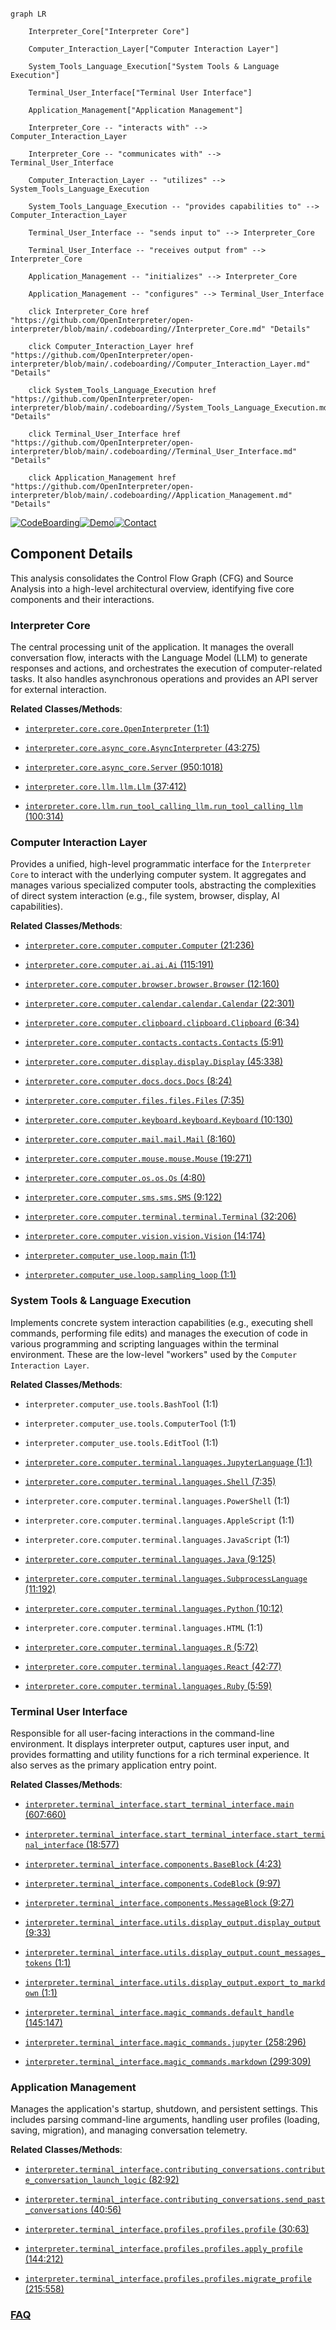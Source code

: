 ```mermaid

graph LR

    Interpreter_Core["Interpreter Core"]

    Computer_Interaction_Layer["Computer Interaction Layer"]

    System_Tools_Language_Execution["System Tools & Language Execution"]

    Terminal_User_Interface["Terminal User Interface"]

    Application_Management["Application Management"]

    Interpreter_Core -- "interacts with" --> Computer_Interaction_Layer

    Interpreter_Core -- "communicates with" --> Terminal_User_Interface

    Computer_Interaction_Layer -- "utilizes" --> System_Tools_Language_Execution

    System_Tools_Language_Execution -- "provides capabilities to" --> Computer_Interaction_Layer

    Terminal_User_Interface -- "sends input to" --> Interpreter_Core

    Terminal_User_Interface -- "receives output from" --> Interpreter_Core

    Application_Management -- "initializes" --> Interpreter_Core

    Application_Management -- "configures" --> Terminal_User_Interface

    click Interpreter_Core href "https://github.com/OpenInterpreter/open-interpreter/blob/main/.codeboarding//Interpreter_Core.md" "Details"

    click Computer_Interaction_Layer href "https://github.com/OpenInterpreter/open-interpreter/blob/main/.codeboarding//Computer_Interaction_Layer.md" "Details"

    click System_Tools_Language_Execution href "https://github.com/OpenInterpreter/open-interpreter/blob/main/.codeboarding//System_Tools_Language_Execution.md" "Details"

    click Terminal_User_Interface href "https://github.com/OpenInterpreter/open-interpreter/blob/main/.codeboarding//Terminal_User_Interface.md" "Details"

    click Application_Management href "https://github.com/OpenInterpreter/open-interpreter/blob/main/.codeboarding//Application_Management.md" "Details"

```

[![CodeBoarding](https://img.shields.io/badge/Generated%20by-CodeBoarding-9cf?style=flat-square)](https://github.com/CodeBoarding/GeneratedOnBoardings)[![Demo](https://img.shields.io/badge/Try%20our-Demo-blue?style=flat-square)](https://www.codeboarding.org/demo)[![Contact](https://img.shields.io/badge/Contact%20us%20-%20contact@codeboarding.org-lightgrey?style=flat-square)](mailto:contact@codeboarding.org)



## Component Details



This analysis consolidates the Control Flow Graph (CFG) and Source Analysis into a high-level architectural overview, identifying five core components and their interactions.



### Interpreter Core

The central processing unit of the application. It manages the overall conversation flow, interacts with the Language Model (LLM) to generate responses and actions, and orchestrates the execution of computer-related tasks. It also handles asynchronous operations and provides an API server for external interaction.





**Related Classes/Methods**:



- <a href="https://github.com/OpenInterpreter/open-interpreter/blob/master/interpreter/core/core.py#L1-L1" target="_blank" rel="noopener noreferrer">`interpreter.core.core.OpenInterpreter` (1:1)</a>

- <a href="https://github.com/OpenInterpreter/open-interpreter/blob/master/interpreter/core/async_core.py#L43-L275" target="_blank" rel="noopener noreferrer">`interpreter.core.async_core.AsyncInterpreter` (43:275)</a>

- <a href="https://github.com/OpenInterpreter/open-interpreter/blob/master/interpreter/core/async_core.py#L950-L1018" target="_blank" rel="noopener noreferrer">`interpreter.core.async_core.Server` (950:1018)</a>

- <a href="https://github.com/OpenInterpreter/open-interpreter/blob/master/interpreter/core/llm/llm.py#L37-L412" target="_blank" rel="noopener noreferrer">`interpreter.core.llm.llm.Llm` (37:412)</a>

- <a href="https://github.com/OpenInterpreter/open-interpreter/blob/master/interpreter/core/llm/run_tool_calling_llm.py#L100-L314" target="_blank" rel="noopener noreferrer">`interpreter.core.llm.run_tool_calling_llm.run_tool_calling_llm` (100:314)</a>





### Computer Interaction Layer

Provides a unified, high-level programmatic interface for the `Interpreter Core` to interact with the underlying computer system. It aggregates and manages various specialized computer tools, abstracting the complexities of direct system interaction (e.g., file system, browser, display, AI capabilities).





**Related Classes/Methods**:



- <a href="https://github.com/OpenInterpreter/open-interpreter/blob/master/interpreter/core/computer/computer.py#L21-L236" target="_blank" rel="noopener noreferrer">`interpreter.core.computer.computer.Computer` (21:236)</a>

- <a href="https://github.com/OpenInterpreter/open-interpreter/blob/master/interpreter/core/computer/ai/ai.py#L115-L191" target="_blank" rel="noopener noreferrer">`interpreter.core.computer.ai.ai.Ai` (115:191)</a>

- <a href="https://github.com/OpenInterpreter/open-interpreter/blob/master/interpreter/core/computer/browser/browser.py#L12-L160" target="_blank" rel="noopener noreferrer">`interpreter.core.computer.browser.browser.Browser` (12:160)</a>

- <a href="https://github.com/OpenInterpreter/open-interpreter/blob/master/interpreter/core/computer/calendar/calendar.py#L22-L301" target="_blank" rel="noopener noreferrer">`interpreter.core.computer.calendar.calendar.Calendar` (22:301)</a>

- <a href="https://github.com/OpenInterpreter/open-interpreter/blob/master/interpreter/core/computer/clipboard/clipboard.py#L6-L34" target="_blank" rel="noopener noreferrer">`interpreter.core.computer.clipboard.clipboard.Clipboard` (6:34)</a>

- <a href="https://github.com/OpenInterpreter/open-interpreter/blob/master/interpreter/core/computer/contacts/contacts.py#L5-L91" target="_blank" rel="noopener noreferrer">`interpreter.core.computer.contacts.contacts.Contacts` (5:91)</a>

- <a href="https://github.com/OpenInterpreter/open-interpreter/blob/master/interpreter/core/computer/display/display.py#L45-L338" target="_blank" rel="noopener noreferrer">`interpreter.core.computer.display.display.Display` (45:338)</a>

- <a href="https://github.com/OpenInterpreter/open-interpreter/blob/master/interpreter/core/computer/docs/docs.py#L8-L24" target="_blank" rel="noopener noreferrer">`interpreter.core.computer.docs.docs.Docs` (8:24)</a>

- <a href="https://github.com/OpenInterpreter/open-interpreter/blob/master/interpreter/core/computer/files/files.py#L7-L35" target="_blank" rel="noopener noreferrer">`interpreter.core.computer.files.files.Files` (7:35)</a>

- <a href="https://github.com/OpenInterpreter/open-interpreter/blob/master/interpreter/core/computer/keyboard/keyboard.py#L10-L130" target="_blank" rel="noopener noreferrer">`interpreter.core.computer.keyboard.keyboard.Keyboard` (10:130)</a>

- <a href="https://github.com/OpenInterpreter/open-interpreter/blob/master/interpreter/core/computer/mail/mail.py#L8-L160" target="_blank" rel="noopener noreferrer">`interpreter.core.computer.mail.mail.Mail` (8:160)</a>

- <a href="https://github.com/OpenInterpreter/open-interpreter/blob/master/interpreter/core/computer/mouse/mouse.py#L19-L271" target="_blank" rel="noopener noreferrer">`interpreter.core.computer.mouse.mouse.Mouse` (19:271)</a>

- <a href="https://github.com/OpenInterpreter/open-interpreter/blob/master/interpreter/core/computer/os/os.py#L4-L80" target="_blank" rel="noopener noreferrer">`interpreter.core.computer.os.os.Os` (4:80)</a>

- <a href="https://github.com/OpenInterpreter/open-interpreter/blob/master/interpreter/core/computer/sms/sms.py#L9-L122" target="_blank" rel="noopener noreferrer">`interpreter.core.computer.sms.sms.SMS` (9:122)</a>

- <a href="https://github.com/OpenInterpreter/open-interpreter/blob/master/interpreter/core/computer/terminal/terminal.py#L32-L206" target="_blank" rel="noopener noreferrer">`interpreter.core.computer.terminal.terminal.Terminal` (32:206)</a>

- <a href="https://github.com/OpenInterpreter/open-interpreter/blob/master/interpreter/core/computer/vision/vision.py#L14-L174" target="_blank" rel="noopener noreferrer">`interpreter.core.computer.vision.vision.Vision` (14:174)</a>

- <a href="https://github.com/OpenInterpreter/open-interpreter/blob/master/interpreter/computer_use/loop.py#L1-L1" target="_blank" rel="noopener noreferrer">`interpreter.computer_use.loop.main` (1:1)</a>

- <a href="https://github.com/OpenInterpreter/open-interpreter/blob/master/interpreter/computer_use/loop.py#L1-L1" target="_blank" rel="noopener noreferrer">`interpreter.computer_use.loop.sampling_loop` (1:1)</a>





### System Tools & Language Execution

Implements concrete system interaction capabilities (e.g., executing shell commands, performing file edits) and manages the execution of code in various programming and scripting languages within the terminal environment. These are the low-level "workers" used by the `Computer Interaction Layer`.





**Related Classes/Methods**:



- `interpreter.computer_use.tools.BashTool` (1:1)

- `interpreter.computer_use.tools.ComputerTool` (1:1)

- `interpreter.computer_use.tools.EditTool` (1:1)

- <a href="https://github.com/OpenInterpreter/open-interpreter/blob/master/interpreter/core/computer/terminal/languages/jupyter_language.py#L1-L1" target="_blank" rel="noopener noreferrer">`interpreter.core.computer.terminal.languages.JupyterLanguage` (1:1)</a>

- <a href="https://github.com/OpenInterpreter/open-interpreter/blob/master/interpreter/core/computer/terminal/languages/shell.py#L7-L35" target="_blank" rel="noopener noreferrer">`interpreter.core.computer.terminal.languages.Shell` (7:35)</a>

- `interpreter.core.computer.terminal.languages.PowerShell` (1:1)

- `interpreter.core.computer.terminal.languages.AppleScript` (1:1)

- `interpreter.core.computer.terminal.languages.JavaScript` (1:1)

- <a href="https://github.com/OpenInterpreter/open-interpreter/blob/master/interpreter/core/computer/terminal/languages/java.py#L9-L125" target="_blank" rel="noopener noreferrer">`interpreter.core.computer.terminal.languages.Java` (9:125)</a>

- <a href="https://github.com/OpenInterpreter/open-interpreter/blob/master/interpreter/core/computer/terminal/languages/subprocess_language.py#L11-L192" target="_blank" rel="noopener noreferrer">`interpreter.core.computer.terminal.languages.SubprocessLanguage` (11:192)</a>

- <a href="https://github.com/OpenInterpreter/open-interpreter/blob/master/interpreter/core/computer/terminal/languages/python.py#L10-L12" target="_blank" rel="noopener noreferrer">`interpreter.core.computer.terminal.languages.Python` (10:12)</a>

- `interpreter.core.computer.terminal.languages.HTML` (1:1)

- <a href="https://github.com/OpenInterpreter/open-interpreter/blob/master/interpreter/core/computer/terminal/languages/r.py#L5-L72" target="_blank" rel="noopener noreferrer">`interpreter.core.computer.terminal.languages.R` (5:72)</a>

- <a href="https://github.com/OpenInterpreter/open-interpreter/blob/master/interpreter/core/computer/terminal/languages/react.py#L42-L77" target="_blank" rel="noopener noreferrer">`interpreter.core.computer.terminal.languages.React` (42:77)</a>

- <a href="https://github.com/OpenInterpreter/open-interpreter/blob/master/interpreter/core/computer/terminal/languages/ruby.py#L5-L59" target="_blank" rel="noopener noreferrer">`interpreter.core.computer.terminal.languages.Ruby` (5:59)</a>





### Terminal User Interface

Responsible for all user-facing interactions in the command-line environment. It displays interpreter output, captures user input, and provides formatting and utility functions for a rich terminal experience. It also serves as the primary application entry point.





**Related Classes/Methods**:



- <a href="https://github.com/OpenInterpreter/open-interpreter/blob/master/interpreter/terminal_interface/start_terminal_interface.py#L607-L660" target="_blank" rel="noopener noreferrer">`interpreter.terminal_interface.start_terminal_interface.main` (607:660)</a>

- <a href="https://github.com/OpenInterpreter/open-interpreter/blob/master/interpreter/terminal_interface/start_terminal_interface.py#L18-L577" target="_blank" rel="noopener noreferrer">`interpreter.terminal_interface.start_terminal_interface.start_terminal_interface` (18:577)</a>

- <a href="https://github.com/OpenInterpreter/open-interpreter/blob/master/interpreter/terminal_interface/components/base_block.py#L4-L23" target="_blank" rel="noopener noreferrer">`interpreter.terminal_interface.components.BaseBlock` (4:23)</a>

- <a href="https://github.com/OpenInterpreter/open-interpreter/blob/master/interpreter/terminal_interface/components/code_block.py#L9-L97" target="_blank" rel="noopener noreferrer">`interpreter.terminal_interface.components.CodeBlock` (9:97)</a>

- <a href="https://github.com/OpenInterpreter/open-interpreter/blob/master/interpreter/terminal_interface/components/message_block.py#L9-L27" target="_blank" rel="noopener noreferrer">`interpreter.terminal_interface.components.MessageBlock` (9:27)</a>

- <a href="https://github.com/OpenInterpreter/open-interpreter/blob/master/interpreter/terminal_interface/utils/display_output.py#L9-L33" target="_blank" rel="noopener noreferrer">`interpreter.terminal_interface.utils.display_output.display_output` (9:33)</a>

- <a href="https://github.com/OpenInterpreter/open-interpreter/blob/master/interpreter/terminal_interface/utils/display_output.py#L1-L1" target="_blank" rel="noopener noreferrer">`interpreter.terminal_interface.utils.display_output.count_messages_tokens` (1:1)</a>

- <a href="https://github.com/OpenInterpreter/open-interpreter/blob/master/interpreter/terminal_interface/utils/display_output.py#L1-L1" target="_blank" rel="noopener noreferrer">`interpreter.terminal_interface.utils.display_output.export_to_markdown` (1:1)</a>

- <a href="https://github.com/OpenInterpreter/open-interpreter/blob/master/interpreter/terminal_interface/magic_commands.py#L145-L147" target="_blank" rel="noopener noreferrer">`interpreter.terminal_interface.magic_commands.default_handle` (145:147)</a>

- <a href="https://github.com/OpenInterpreter/open-interpreter/blob/master/interpreter/terminal_interface/magic_commands.py#L258-L296" target="_blank" rel="noopener noreferrer">`interpreter.terminal_interface.magic_commands.jupyter` (258:296)</a>

- <a href="https://github.com/OpenInterpreter/open-interpreter/blob/master/interpreter/terminal_interface/magic_commands.py#L299-L309" target="_blank" rel="noopener noreferrer">`interpreter.terminal_interface.magic_commands.markdown` (299:309)</a>





### Application Management

Manages the application's startup, shutdown, and persistent settings. This includes parsing command-line arguments, handling user profiles (loading, saving, migration), and managing conversation telemetry.





**Related Classes/Methods**:



- <a href="https://github.com/OpenInterpreter/open-interpreter/blob/master/interpreter/terminal_interface/contributing_conversations.py#L82-L92" target="_blank" rel="noopener noreferrer">`interpreter.terminal_interface.contributing_conversations.contribute_conversation_launch_logic` (82:92)</a>

- <a href="https://github.com/OpenInterpreter/open-interpreter/blob/master/interpreter/terminal_interface/contributing_conversations.py#L40-L56" target="_blank" rel="noopener noreferrer">`interpreter.terminal_interface.contributing_conversations.send_past_conversations` (40:56)</a>

- <a href="https://github.com/OpenInterpreter/open-interpreter/blob/master/interpreter/terminal_interface/profiles/profiles.py#L30-L63" target="_blank" rel="noopener noreferrer">`interpreter.terminal_interface.profiles.profiles.profile` (30:63)</a>

- <a href="https://github.com/OpenInterpreter/open-interpreter/blob/master/interpreter/terminal_interface/profiles/profiles.py#L144-L212" target="_blank" rel="noopener noreferrer">`interpreter.terminal_interface.profiles.profiles.apply_profile` (144:212)</a>

- <a href="https://github.com/OpenInterpreter/open-interpreter/blob/master/interpreter/terminal_interface/profiles/profiles.py#L215-L558" target="_blank" rel="noopener noreferrer">`interpreter.terminal_interface.profiles.profiles.migrate_profile` (215:558)</a>









### [FAQ](https://github.com/CodeBoarding/GeneratedOnBoardings/tree/main?tab=readme-ov-file#faq)